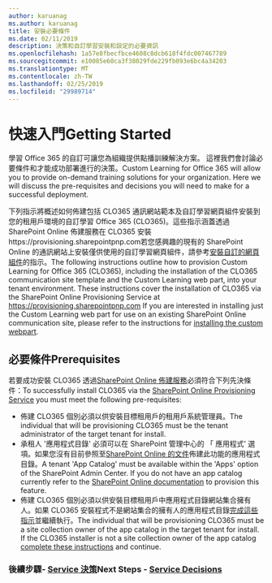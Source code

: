 ```yaml
---
author: karuanag
ms.author: karuanag
title: 安裝必要條件
ms.date: 02/11/2019
description: 決策和自訂學習安裝和設定的必要資訊
ms.openlocfilehash: 1a57e8fbecfbce4608c8dcb618f4fdc007467789
ms.sourcegitcommit: e10085e60ca3f38029fde229fb093e6bc4a34203
ms.translationtype: MT
ms.contentlocale: zh-TW
ms.lasthandoff: 02/25/2019
ms.locfileid: "29989714"
---
```

# <a name="getting-started"></a><span data-ttu-id="96ae6-103">快速入門</span><span class="sxs-lookup"><span data-stu-id="96ae6-103">Getting Started</span></span>

<span data-ttu-id="96ae6-p101">學習 Office 365 的自訂可讓您為組織提供點播訓練解決方案。 這裡我們會討論必要條件和才能成功部署進行的決策。</span><span class="sxs-lookup"><span data-stu-id="96ae6-p101">Custom Learning for Office 365 will allow you to provide on-demand training solutions for your organization.  Here we will discuss the pre-requisites and decisions you will need to make for a successful deployment.</span></span>

<span data-ttu-id="96ae6-p102">下列指示將概述如何佈建包括 CLO365 通訊網站範本及自訂學習網頁組件安裝到您的租用戶環境的自訂學習 Office 365 (CLO365)。這些指示涵蓋透過 SharePoint Online 佈建服務在 CLO365 安裝https://provisioning.sharepointpnp.com若您感興趣的現有的 SharePoint Online 的通訊網站上安裝僅供使用的自訂學習網頁組件，請參考[安裝自訂的網頁組件](installwebpart.md)的指示。</span><span class="sxs-lookup"><span data-stu-id="96ae6-p102">The following instructions outline how to provision Custom Learning for Office 365 (CLO365), including the installation of the CLO365 communication site template and the Custom Learning web part, into your tenant environment. These instructions cover the installation of CLO365 via the SharePoint Online Provisioning Service at https://provisioning.sharepointpnp.com    If you are interested in installing just the Custom Learning web part for use on an existing SharePoint Online communication site, please refer to the instructions for [installing the custom webpart](installwebpart.md).</span></span> 

## <a name="prerequisites"></a><span data-ttu-id="96ae6-108">必要條件</span><span class="sxs-lookup"><span data-stu-id="96ae6-108">Prerequisites</span></span>
 
<span data-ttu-id="96ae6-109">若要成功安裝 CLO365 透過[SharePoint Online 佈建服務](https://provisioning.sharepointpnp.com)必須符合下列先決條件：</span><span class="sxs-lookup"><span data-stu-id="96ae6-109">To successfully install CLO365 via the [SharePoint Online Provisioning Service](https://provisioning.sharepointpnp.com) you must meet the following pre-requisites:</span></span> 
 
- <span data-ttu-id="96ae6-110">佈建 CLO365 個別必須以供安裝目標租用戶的租用戶系統管理員。</span><span class="sxs-lookup"><span data-stu-id="96ae6-110">The individual that will be provisioning CLO365 must be the tenant administrator of the target tenant for install.</span></span>  
- <span data-ttu-id="96ae6-p103">承租人 '應用程式目錄' 必須可以在 SharePoint 管理中心的 「 應用程式' 選項。如果您沒有目前參照至[SharePoint Online 的文件](https://docs.microsoft.com/en-us/sharepoint/use-app-catalog)佈建此功能的應用程式目錄。</span><span class="sxs-lookup"><span data-stu-id="96ae6-p103">A tenant 'App Catalog' must be available within the 'Apps' option of the SharePoint Admin Center. If you do not have an app catalog currently refer to the [SharePoint Online documentation](https://docs.microsoft.com/en-us/sharepoint/use-app-catalog) to provision this feature.</span></span>  
- <span data-ttu-id="96ae6-p104">佈建 CLO365 個別必須以供安裝目標租用戶中應用程式目錄網站集合擁有人。如果 CLO365 安裝程式不是網站集合的擁有人的應用程式目錄[完成這些指示](addappadmin.md)並繼續執行。</span><span class="sxs-lookup"><span data-stu-id="96ae6-p104">The individual that will be provisioning CLO365 must be a site collection owner of the app catalog in the target tenant for install. If the CLO365 installer is not a site collection owner of the app catalog [complete these instructions](addappadmin.md) and continue.</span></span>  

### <a name="next-steps---service-decisionsservicedecisionsmd"></a><span data-ttu-id="96ae6-115">後續步驟- [Service 決策](servicedecisions.md)</span><span class="sxs-lookup"><span data-stu-id="96ae6-115">Next Steps - [Service Decisions](servicedecisions.md)</span></span>
